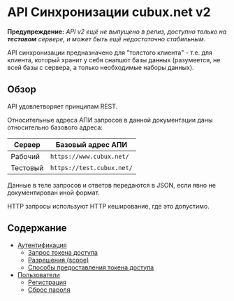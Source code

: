 API Синхронизации cubux.net v2
==============================

**Предупреждение:** _API v2 ещё не выпущено в релиз, доступно только на
**тестовом** сервере, и может быть ещё недостаточно стабильным_.

API синхронизации предназначено для "толстого клиента" - т.е. для
клиента, который хранит у себя снапшот базы данных (разумеется, не всей
базы с сервера, а только необходимые наборы данных).


Обзор
-----

API удовлетворяет принципам REST.

Относительные адреса АПИ запросов в данной документации даны
относительно базового адреса:

Сервер   | Базовый адрес АПИ
-------- | -----------------
Рабочий  | `https://www.cubux.net/`
Тестовый | `https://test.cubux.net/`

Данные в теле запросов и ответов передаются в JSON, если явно не
документирован иной формат.

HTTP запросы используют HTTP кеширование, где это допустимо.


Содержание
----------

*   [Аутентификация](auth/README.md)
    *   [Запрос токена доступа](auth/request.md)
    *   [Разрешения (scope)](auth/scopes.md)
    *   [Способы предоставления токена доступа](auth/grant_types.md)
*   [Пользователи](user/README.md)
    *   [Регистрация](user/sign-up.md)
    *   [Сброс пароля](user/password-reset.md)
